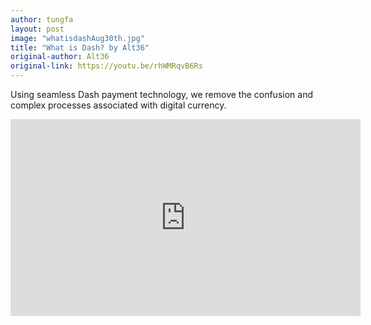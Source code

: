 ```yaml
---
author: tungfa
layout: post
image: "whatisdashAug30th.jpg"
title: "What is Dash? by Alt36"
original-author: Alt36
original-link: https://youtu.be/rhWMRqvB6Rs
---
```




Using seamless Dash payment technology, we remove the confusion and complex processes associated with digital currency.

<iframe width="560" height="315" src="https://www.youtube.com/embed/rhWMRqvB6Rs" frameborder="0" allow="autoplay; encrypted-media" allowfullscreen></iframe>
